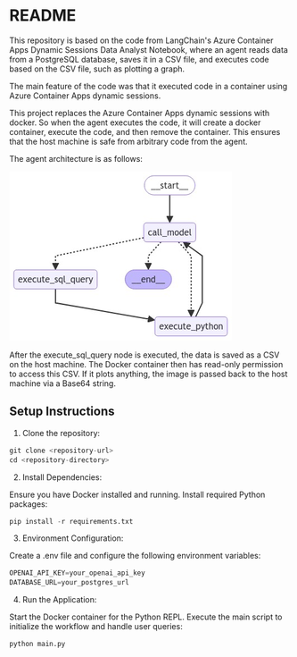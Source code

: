 # README

This repository is based on the code from LangChain's Azure Container Apps Dynamic Sessions Data Analyst Notebook, where an agent reads data from a PostgreSQL database, saves it in a CSV file, and executes code based on the CSV file, such as plotting a graph.

The main feature of the code was that it executed code in a container using Azure Container Apps dynamic sessions.

This project replaces the Azure Container Apps dynamic sessions with docker. So when the agent executes the code, it will create a docker container, execute the code, and then remove the container. This ensures that the host machine is safe from arbitrary code from the agent.

The agent architecture is as follows:

![image.png](README_files/image.png)

After the execute_sql_query node is executed, the data is saved as a CSV on the host machine. The Docker container then has read-only permission to access this CSV. If it plots anything, the image is passed back to the host machine via a Base64 string.


## Setup Instructions

1. Clone the repository:


```python
git clone <repository-url>
cd <repository-directory>
```

2. Install Dependencies:

Ensure you have Docker installed and running.
Install required Python packages:


```python
pip install -r requirements.txt
```

3. Environment Configuration:

Create a .env file and configure the following environment variables:


```python
OPENAI_API_KEY=your_openai_api_key
DATABASE_URL=your_postgres_url
```

4. Run the Application:

Start the Docker container for the Python REPL.
Execute the main script to initialize the workflow and handle user queries:


```python
python main.py
```
